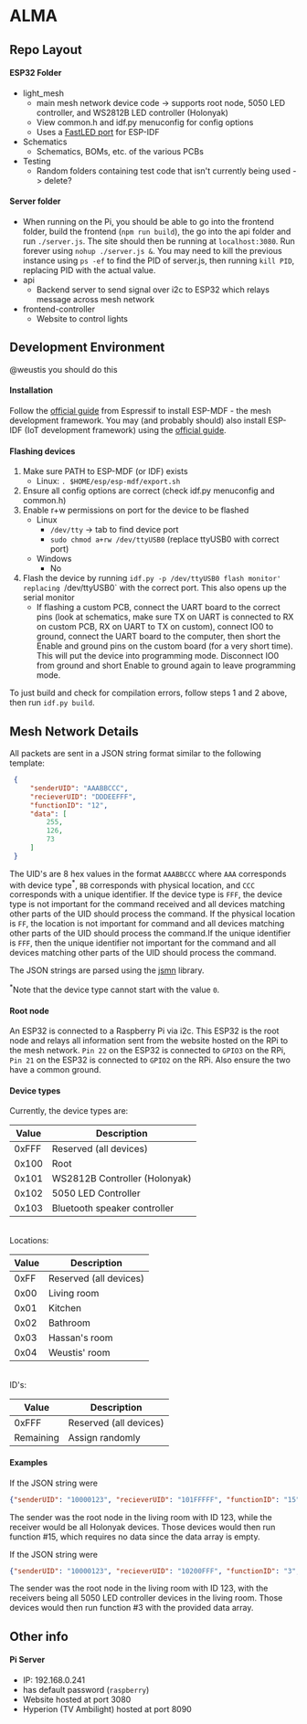 # ALMA

## Repo Layout
#### ESP32 Folder
* light_mesh
    * main mesh network device code -> supports root node, 5050 LED controller, and WS2812B LED controller (Holonyak)
    * View common.h and idf.py menuconfig for config options
    * Uses a [FastLED port](https://github.com/bbulkow/FastLED-idf) for ESP-IDF
* Schematics
    * Schematics, BOMs, etc. of the various PCBs
* Testing
    * Random folders containing test code that isn't currently being used -> delete?

#### Server folder
  * When running on the Pi, you should be able to go into the frontend folder, build the frontend (`npm run build`), the go into the api folder and run `./server.js`. The site should then be running at `localhost:3080`. Run forever using `nohup ./server.js &`. You may need to kill the previous instance using `ps -ef` to find the PID of server.js, then running `kill PID`, replacing PID with the actual value.
  * api
    * Backend server to send signal over i2c to ESP32 which relays message across mesh network
  * frontend-controller
    * Website to control lights

## Development Environment
@weustis you should do this

#### Installation
Follow the [official guide](https://docs.espressif.com/projects/esp-mdf/en/latest/get-started/) from Espressif to install ESP-MDF - the mesh development framework. You may (and probably should) also install ESP-IDF (IoT development framework) using the [official guide]((https://docs.espressif.com/projects/esp-idf/en/latest/esp32/get-started/#installation-step-by-step)).

#### Flashing devices
1. Make sure PATH to ESP-MDF (or IDF) exists
    * Linux: `. $HOME/esp/esp-mdf/export.sh`
2. Ensure all config options are correct (check idf.py menuconfig and common.h)
3. Enable r+w permissions on port for the device to be flashed
    * Linux
        * `/dev/tty` -> tab to find device port
        * `sudo chmod a+rw /dev/ttyUSB0` (replace ttyUSB0 with correct port)
    * Windows
        * No
4. Flash the device by running `idf.py -p /dev/ttyUSB0 flash monitor' replacing `/dev/ttyUSB0` with the correct port. This also opens up the serial monitor
    * If flashing a custom PCB, connect the UART board to the correct pins (look at schematics, make sure TX on UART is connected to RX on custom PCB, RX on UART to TX on custom), connect IO0 to ground, connect the UART board to the computer, then short the Enable and ground pins on the custom board (for a very short time). This will put the device into programming mode. Disconnect IO0 from ground and short Enable to ground again to leave programming mode.

To just build and check for compilation errors, follow steps 1 and 2 above, then run `idf.py build`.

## Mesh Network Details
All packets are sent in a JSON string format similar to the following template:

```json
 {
     "senderUID": "AAABBCCC",
     "recieverUID": "DDDEEFFF",
     "functionID": "12",
     "data": [
         255,
         126,
         73
     ]
 }
```

The UID's are 8 hex values in the format `AAABBCCC` where `AAA` corresponds with device type<sup>*</sup>, `BB` corresponds with physical location, and `CCC` corresponds with a unique identifier. If the device type is `FFF`, the device type is not important for the command received and all devices matching other parts of the UID should process the command. If the physical location is `FF`, the location is not important for command and all devices matching other parts of the UID should process the command.If the unique identifier is `FFF`, then the unique identifier not important for the command and all devices matching other parts of the UID should process the command.

The JSON strings are parsed using the [jsmn](https://github.com/zserge/jsmn) library.

<sup>*</sup>Note that the device type cannot start with the value `0`.

#### Root node
An ESP32 is connected to a Raspberry Pi via i2c. This ESP32 is the root node and relays all information sent from the website hosted on the RPi to the mesh network. `Pin 22` on the ESP32 is connected to `GPIO3` on the RPi, `Pin 21` on the ESP32 is connected to `GPIO2` on the RPi. Also ensure the two have a common ground.

#### Device types

Currently, the device types are:

| Value      | Description                   |
| -----------| -----------                   |
| 0xFFF      | Reserved (all devices)        |
| 0x100      | Root                          |
| 0x101      | WS2812B Controller (Holonyak) |
| 0x102      | 5050 LED Controller           |
| 0x103      | Bluetooth speaker controller  |

<br>
Locations:

| Value      | Description            |
| -----------| -----------            |
| 0xFF       | Reserved (all devices) |
| 0x00       | Living room            |
| 0x01       | Kitchen                |
| 0x02       | Bathroom               |
| 0x03       | Hassan's room          |
| 0x04       | Weustis' room          |

<br>
ID's:

| Value      | Description            |
| -----------| -----------            |
| 0xFFF      | Reserved (all devices) |
| Remaining  | Assign randomly        |


#### Examples
If the JSON string were

```json
{"senderUID": "10000123", "recieverUID": "101FFFFF", "functionID": "15", "data": []}
```

The sender was the root node in the living room with ID 123, while the receiver would be all Holonyak devices. Those devices would then run function #15, which requires no data since the data array is empty.


If the JSON string were

```json
{"senderUID": "10000123", "recieverUID": "10200FFF", "functionID": "3", "data": [0, 0, 255]}
```

The sender was the root node in the living room with ID 123, with the receivers being all 5050 LED controller devices in the living room. Those devices would then run function #3 with the provided data array.


## Other info
#### Pi Server
  * IP: 192.168.0.241
  * has default password (`raspberry`)
  * Website hosted at port 3080
  * Hyperion (TV Ambilight) hosted at port 8090

